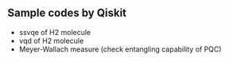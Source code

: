 
## Sample codes by Qiskit

- ssvqe of H2 molecule 
- vqd of H2 molecule
- Meyer-Wallach measure (check entangling capability of PQC)